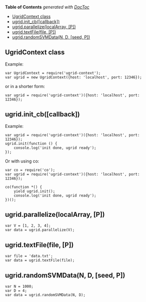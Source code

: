 <!-- START doctoc generated TOC please keep comment here to allow auto update -->
<!-- DON'T EDIT THIS SECTION, INSTEAD RE-RUN doctoc TO UPDATE -->
**Table of Contents**  *generated with [DocToc](https://github.com/thlorenz/doctoc)*

- [UgridContext class](#ugridcontext-class)
- [ugrid.init_cb([callback])](#ugrid-init_cb-callback)
- [ugrid.parallelize(localArray, [P])](#ugrid-parallelize-localarray-p)
- [ugrid.textFile(file, [P])](#ugrid-textfile-file-p)
- [ugrid.randomSVMData(N, D, [seed, P])](#ugrid-randomsvmdata-n-d-seed-p)

<!-- END doctoc generated TOC please keep comment here to allow auto update -->

## UgridContext class
Example:

	var UgridContext = require('ugrid-context');
	var ugrid = new UgridContext({host: 'localhost', port: 12346});

or in a shorter form:

	var ugrid = require('ugrid-context')({host: 'localhost', port: 12346});

## ugrid.init_cb([callback])
Example:

	var ugrid = require('ugrid-context')({host: 'localhost', port: 12346});
	ugrid.init(function () {
		console.log('init done, ugrid ready');
	});

Or with using co:

	var co = require('co');
	var ugrid = require('ugrid-context')({host: 'localhost', port: 12346});

	co(function *() {
		yield ugrid.init();
		console.log('init done, ugrid ready');
	})();

## ugrid.parallelize(localArray, [P])

	var V = [1, 2, 3, 4];
	var data = ugrid.parallelize(V);

## ugrid.textFile(file, [P])

	var file = 'data.txt';
	var data = ugrid.textFile(file);

## ugrid.randomSVMData(N, D, [seed, P])

	var N = 1000;
	var D = 4;
	var data = ugrid.randomSVMData(N, D);



